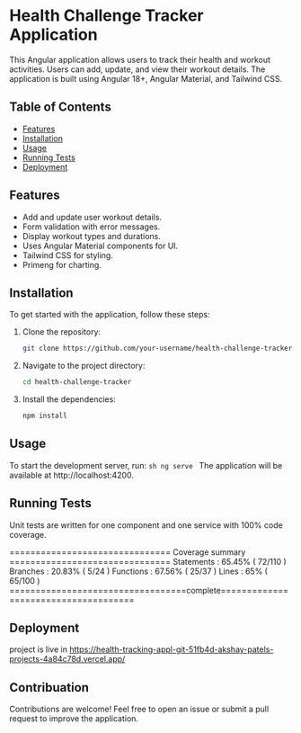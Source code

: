 
# Health Challenge Tracker Application

This Angular application allows users to track their health and workout activities. Users can add, update, and view their workout details. The application is built using Angular 18+, Angular Material, and Tailwind CSS.

## Table of Contents
- [Features](#features)
- [Installation](#installation)
- [Usage](#usage)
- [Running Tests](#running-tests)
- [Deployment](#deployment)


## Features
- Add and update user workout details.
- Form validation with error messages.
- Display workout types and durations.
- Uses Angular Material components for UI.
- Tailwind CSS for styling.
- Primeng for charting.

## Installation
To get started with the application, follow these steps:

1. Clone the repository:
    ```sh
    git clone https://github.com/your-username/health-challenge-tracker.git
    ```

2. Navigate to the project directory:
    ```sh
    cd health-challenge-tracker
    ```

3. Install the dependencies:
    ```sh
    npm install
    ```

## Usage
To start the development server, run:
    ```sh
    ng serve
    ```
The application will be available at http://localhost:4200.


##  Running Tests

Unit tests are written for one component and one service with 100% code coverage.


=============================== Coverage summary ===============================
Statements   : 65.45% ( 72/110 )
Branches     : 20.83% ( 5/24 )
Functions    : 67.56% ( 25/37 )
Lines        : 65% ( 65/100 )
==================================complete=====================================

## Deployment 

project is live in https://health-tracking-appl-git-51fb4d-akshay-patels-projects-4a84c78d.vercel.app/


## Contribuation

 Contributions are welcome! Feel free to open an issue or submit a pull request to improve the application.
